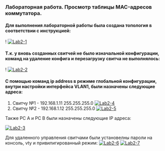 ### Лабораторная работа. Просмотр таблицы MAC-адресов коммутатора.

#### Для выполнения  лабораторной работы была создана топология в соответствии с инструкцией:

! <a href="https://imgbb.com/"><img src="https://i.ibb.co/Hr2mmbV/Lab2-1.jpg" alt="Lab2-1" border="0"></a>

#### Т.к. у вновь созданных свитчей не было изначальной конфигурации, команд на удаление конфига и перезагрузку свитча не выполнялось:

! <a href="https://imgbb.com/"><img src="https://i.ibb.co/FmgPS5G/Lab2-2.jpg" alt="Lab2-2" border="0"></a>

#### С помощью команд ip address в режиме глобальной конфигурации, внутри настройки интерфейса VLAN1, были назначены следующие адреса:
1) Свитчу №1 - 192.168.1.11 255.255.255.0
<a href="https://imgbb.com/"><img src="https://i.ibb.co/XsVZBCX/Lab2-4.jpg" alt="Lab2-4" border="0"></a>
2) Свитчу №2 - 192.168.1.12 255.255.255.0
<a href="https://imgbb.com/"><img src="https://i.ibb.co/2jGzhhB/Lab2-5.jpg" alt="Lab2-5" border="0"></a>

Также PC A и PC B были назначены следующие IP адреса:

<a href="https://ibb.co/pd3sCqS"><img src="https://i.ibb.co/TtHnzys/Lab2-3.jpg" alt="Lab2-3" border="0"></a>

Для удаленного управления свитчами были установелны пароли на консоль, vty и привилигированный режим: 
<a href="https://ibb.co/YfwBg0z"><img src="https://i.ibb.co/0Yvy5sg/Lab2-6.jpg" alt="Lab2-6" border="0"></a>
<a href="https://ibb.co/QbhYcBp"><img src="https://i.ibb.co/yfKgRTd/Lab2-7.jpg" alt="Lab2-7" border="0"></a>

